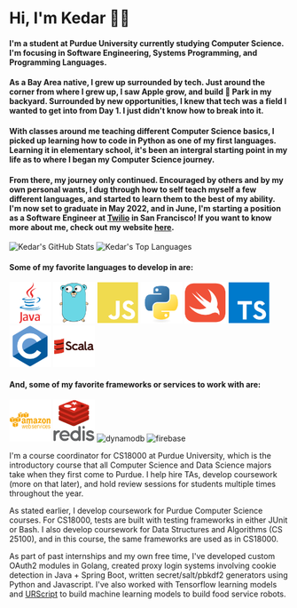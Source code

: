 <!--
**kedarabhyankar/kedarabhyankar** is a ✨ _special_ ✨ repository because its `README.md` (this file) appears on your GitHub profile.
-->

# Hi, I'm Kedar 🤙🏽

#### I'm a student at Purdue University currently studying Computer Science. I'm focusing in Software Engineering, Systems Programming, and Programming Languages.

#### As a Bay Area native, I grew up surrounded by tech. Just around the corner from where I grew up, I saw Apple grow, and build  Park in my backyard. Surrounded by new opportunities, I knew that tech was a field I wanted to get into from Day 1. I just didn't know how to break into it.
#### With classes around me teaching different Computer Science basics, I picked up learning how to code in Python as one of my first languages. Learning it in elementary school, it's been an intergral starting point in my life as to where I began my Computer Science journey. 

#### From there, my journey only continued. Encouraged by others and by my own personal wants, I dug through how to self teach myself a few different languages, and started to learn them to the best of my ability. I'm now set to graduate in May 2022, and in June, I'm starting a position as a Software Engineer at [Twilio](https://www.twilio.com) in San Francisco! If you want to know more about me, check out my website [here](https://kedarabhyankar.me).

![Kedar's GitHub Stats](https://github-readme-stats.vercel.app/api/?username=kedarabhyankar&show_icons=true&theme=tokyonight)
![Kedar's Top Languages](https://github-readme-stats.vercel.app/api/top-langs/?username=kedarabhyankar&theme=tokyonight&langs_count=10&hide=css,html,scss,less)

#### Some of my favorite languages to develop in are:

<p align="left">
 <img src="https://raw.githubusercontent.com/devicons/devicon/master/icons/java/java-original-wordmark.svg" alt="java" width="75" height="75"/></img>
 <img src="https://raw.githubusercontent.com/devicons/devicon/master/icons/go/go-original.svg" alt="golang" width="75" height="75"/></img>
 <img src="https://raw.githubusercontent.com/devicons/devicon/master/icons/javascript/javascript-plain.svg" alt="js" width="75" height="75"/></img>
 <img src="https://raw.githubusercontent.com/devicons/devicon/master/icons/python/python-original.svg" alt="python" width="75" height="75"/></img>
 <img src="https://raw.githubusercontent.com/devicons/devicon/master/icons/swift/swift-original.svg" alt="swift" width="75" height="75"/></img>
 <img src="https://raw.githubusercontent.com/devicons/devicon/master/icons/typescript/typescript-original.svg" alt="typescript" width="75" height="75"/></img>
 <img src="https://raw.githubusercontent.com/devicons/devicon/master/icons/c/c-original.svg" alt="c" width="75" height="75"/></img>
 <img src="https://raw.githubusercontent.com/devicons/devicon/master/icons/scala/scala-original-wordmark.svg" alt="scala" width="75" height="75"/></img>
</p> 

#### And, some of my favorite frameworks or services to work with are:

<p align="left">
  <img src="https://raw.githubusercontent.com/devicons/devicon/master/icons/amazonwebservices/amazonwebservices-plain-wordmark.svg" alt="aws" width="75" height="75"/>
  <img src="https://raw.githubusercontent.com/devicons/devicon/master/icons/redis/redis-original-wordmark.svg" alt="redis" width="75" height="75"/>
  <img src="https://cdn2.iconfinder.com/data/icons/amazon-aws-stencils/100/Database_copy_DynamoDB-512.png" alt="dynamodb" width="110" height="100"/>
  <img src="https://firebase.google.com/downloads/brand-guidelines/PNG/logo-vertical.png" alt="firebase" width="7%" height="7%"/>
</p>

I'm a course coordinator for CS18000 at Purdue University, which is the introductory course that all Computer Science and Data Science majors take when they first come to Purdue. I help hire TAs, develop coursework (more on that later), and hold review sessions for students multiple times throughout the year. 

As stated earlier, I develop coursework for Purdue Computer Science courses. For CS18000, tests are built with testing frameworks in either JUnit or Bash. I also develop coursework for Data Structures and Algorithms (CS 25100), and in this course, the same frameworks are used as in CS18000. 

As part of past internships and my own free time, I've developed custom OAuth2 modules in Golang, created proxy login systems involving cookie detection in Java + Spring Boot, written secret/salt/pbkdf2 generators using Python and Javascript. I've also worked with Tensorflow learning models and <a href="https://s3-eu-west-1.amazonaws.com/ur-support-site/32554/scriptManual-3.5.4.pdf">URScript</a> to build machine learning models to build food service robots.



